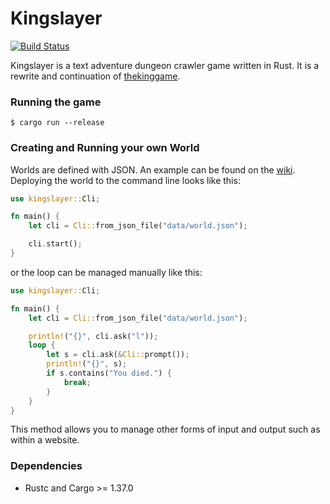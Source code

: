 # Kingslayer

[![Build Status](https://travis-ci.com/Maxgy/kingslayer.svg?branch=master)](https://travis-ci.com/Maxgy/kingslayer)

Kingslayer is a text adventure dungeon crawler game written in Rust. It is a rewrite and continuation of [thekinggame](https://github.com/Maxgy/thekinggame).

### Running the game
```
$ cargo run --release
```

### Creating and Running your own World

Worlds are defined with JSON. An example can be found on the [wiki](https://github.com/Maxgy/kingslayer/wiki/Example-world-JSON-file). Deploying the world to the command line looks like this:
```rust
use kingslayer::Cli;

fn main() {
    let cli = Cli::from_json_file("data/world.json");

    cli.start();
}
```
or the loop can be managed manually like this:
```rust
use kingslayer::Cli;

fn main() {
    let cli = Cli::from_json_file("data/world.json");

    println!("{}", cli.ask("l"));
    loop {
        let s = cli.ask(&Cli::prompt());
        println!("{}", s);
        if s.contains("You died.") {
            break;
        }
    }
}
```
This method allows you to manage other forms of input and output such as within a website.

### Dependencies
* Rustc and Cargo >= 1.37.0